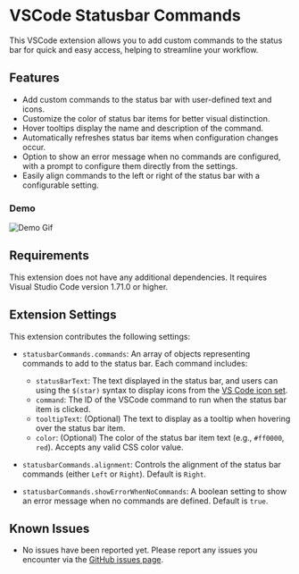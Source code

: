 # VSCode Statusbar Commands

This VSCode extension allows you to add custom commands to the status bar for quick and easy access, helping to streamline your workflow.

## Features

- Add custom commands to the status bar with user-defined text and icons.
- Customize the color of status bar items for better visual distinction.
- Hover tooltips display the name and description of the command.
- Automatically refreshes status bar items when configuration changes occur.
- Option to show an error message when no commands are configured, with a prompt to configure them directly from the settings.
- Easily align commands to the left or right of the status bar with a configurable setting.

### Demo

![Demo Gif](https://github.com/kentayamada-dev/vscode-statusbar-commands/raw/main/assets/demo.gif)

## Requirements

This extension does not have any additional dependencies. It requires Visual Studio Code version 1.71.0 or higher.

## Extension Settings

This extension contributes the following settings:

- `statusbarCommands.commands`: An array of objects representing commands to add to the status bar. Each command includes:

  - `statusBarText`: The text displayed in the status bar, and users can using the `$(star)` syntax to display icons from the [VS Code icon set](https://code.visualstudio.com/api/references/icons-in-labels#icon-listing).
  - `command`: The ID of the VSCode command to run when the status bar item is clicked.
  - `tooltipText`: (Optional) The text to display as a tooltip when hovering over the status bar item.
  - `color`: (Optional) The color of the status bar item text (e.g., `#ff0000`, `red`). Accepts any valid CSS color value.

- `statusbarCommands.alignment`: Controls the alignment of the status bar commands (either `Left` or `Right`). Default is `Right`.

- `statusbarCommands.showErrorWhenNoCommands`: A boolean setting to show an error message when no commands are defined. Default is `true`.

## Known Issues

- No issues have been reported yet. Please report any issues you encounter via the [GitHub issues page](https://github.com/kentayamada-dev/vscode-statusbar-commands/issues).

